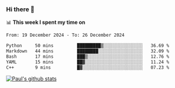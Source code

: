 ### Hi there 👋

📊 **This week I spent my time on**
<!--START_SECTION:waka-->

```txt
From: 19 December 2024 - To: 26 December 2024

Python     50 mins         █████████▒░░░░░░░░░░░░░░░   36.69 %
Markdown   44 mins         ████████░░░░░░░░░░░░░░░░░   32.09 %
Bash       17 mins         ███▒░░░░░░░░░░░░░░░░░░░░░   12.76 %
YAML       15 mins         ██▓░░░░░░░░░░░░░░░░░░░░░░   11.24 %
C++        9 mins          █▓░░░░░░░░░░░░░░░░░░░░░░░   07.23 %
```

<!--END_SECTION:waka-->


[![Paul's github stats](https://github-readme-stats.vercel.app/api?username=mickeyouyou&theme=dracula&show_icons=true)](https://github.com/anuraghazra/github-readme-stats)
